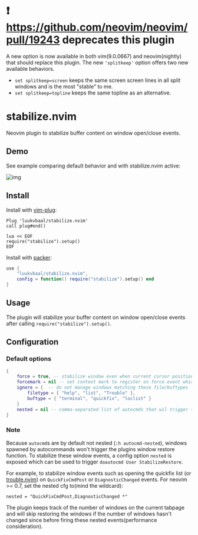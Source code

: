 # ❗ https://github.com/neovim/neovim/pull/19243 deprecates this plugin
A new option is now available in both vim(9.0.0667) and neovim(nightly) that should replace this plugin.
The new `'splitkeep'` option offers two new available behaviors.
* `set splitkeep=screen` keeps the same screen screen lines in all split windows and is the most "stable" to me.
* `set splitkeep=topline` keeps the same topline as an alternative.

# stabilize.nvim

Neovim plugin to stabilize buffer content on window open/close events.

## Demo

See example comparing default behavior and with stabilize.nvim active:

![img](https://i.imgur.com/Tvu4xVR.gif)

## Install

Install with [vim-plug](https://github.com/junegunn/vim-plug):

```vim
Plug 'luukvbaal/stabilize.nvim'
call plug#end()

lua << EOF
require("stabilize").setup()
EOF
```

Install with [packer](https://github.com/wbthomason/packer.nvim):

```lua
use {
	"luukvbaal/stabilize.nvim",
	config = function() require("stabilize").setup() end
}

```
## Usage

The plugin will stabilize your buffer content on window open/close events after calling `require("stabilize").setup()`.

## Configuration

### Default options

```lua
{
	force = true, -- stabilize window even when current cursor position will be hidden behind new window
	forcemark = nil -- set context mark to register on force event which can be jumped to with '<forcemark>
	ignore = {  -- do not manage windows matching these file/buftypes
		filetype = { "help", "list", "Trouble" },
		buftype = { "terminal", "quickfix", "loclist" }
	}
	nested = nil -- comma-separated list of autocmds that wil trigger the plugins window restore function
}
```

### Note

Because `autocmd`s are by default not nested (`:h autocmd-nested`), windows spawned by autocommands won't trigger the
plugins window restore function. To stabilize these window events, a config option `nested` is exposed which can be
used to trigger `doautocmd User StabilizeRestore`.

For example, to stabilize window events such as opening the quickfix list
(or [trouble.nvim](https://github.com/folke/trouble.nvim)) on `QuickFixCmdPost` or `DiagnosticChanged` events.
For neovim >= 0.7, set the nested cfg to(mind the wildcard):

    nested = "QuickFixCmdPost,DiagnosticChanged *"

The plugin keeps track of the number of windows on the current tabpage and will skip restoring the windows if the
number of windows hasn't changed since before firing these nested events(performance consideration).
